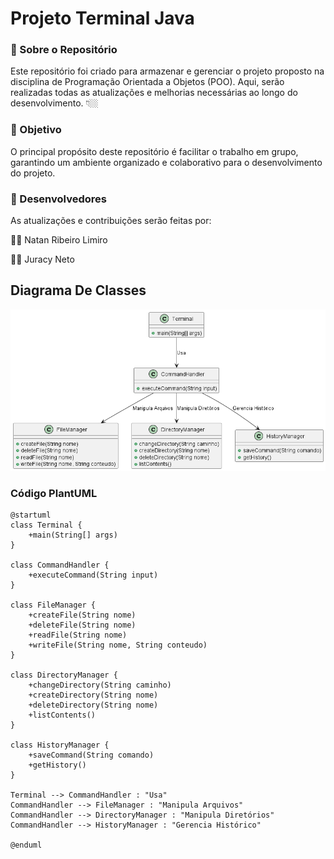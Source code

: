 <h1 align="left">Projeto Terminal Java</h1>

### 📌 Sobre o Repositório

<p align="left">Este repositório foi criado para armazenar e gerenciar o projeto proposto na disciplina de Programação Orientada a Objetos (POO). Aqui, serão realizadas todas as atualizações e melhorias necessárias ao longo do desenvolvimento.  👇🏼</p>

### 🎯 Objetivo

<p align="left">O principal propósito deste repositório é facilitar o trabalho em grupo, garantindo um ambiente organizado e colaborativo para o desenvolvimento do projeto.</p>

### 👥 Desenvolvedores

<p align="left">As atualizações e contribuições serão feitas por:</p>
<p>🧑‍💻 Natan Ribeiro Limiro</p>
<p>🧑‍💻 Juracy Neto</p>


## Diagrama De Classes
![UML](docs/uml/diagrama.png)

### Código PlantUML
```plantuml
@startuml
class Terminal {
    +main(String[] args)
}

class CommandHandler {
    +executeCommand(String input)
}

class FileManager {
    +createFile(String nome)
    +deleteFile(String nome)
    +readFile(String nome)
    +writeFile(String nome, String conteudo)
}

class DirectoryManager {
    +changeDirectory(String caminho)
    +createDirectory(String nome)
    +deleteDirectory(String nome)
    +listContents()
}

class HistoryManager {
    +saveCommand(String comando)
    +getHistory()
}

Terminal --> CommandHandler : "Usa"
CommandHandler --> FileManager : "Manipula Arquivos"
CommandHandler --> DirectoryManager : "Manipula Diretórios"
CommandHandler --> HistoryManager : "Gerencia Histórico"

@enduml